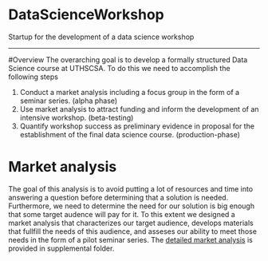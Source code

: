 # DataScienceWorkshop
Startup for the development of a data science workshop

___

#Overview
The overarching goal is to develop a formally structured Data Science course at UTHSCSA.
To do this we need to accomplish the following steps
1. Conduct a market analysis including a focus group in the form of a seminar series. (alpha phase)
2. Use market analysis to attract funding and inform the development of an intensive workshop. (beta-testing)
3. Quantify workshop success as preliminary evidence in proposal for the establishment of the final data science course. (production-phase)

# Market analysis
 The goal of this analysis is to avoid putting a lot of resources and time into answering a question before determining that a solution is needed. Furthermore, we need to determine the need for our solution is big enough that some target audence will pay for it. To this extent we designed a market analysis that characterizes our target audience, develops materials that fullfill the needs of this audience, and asseses our ability to meet those needs in the form of a pilot seminar series. The [detailed market analysis](supplemental/MarketAnalysis.md) is provided in supplemental folder.

